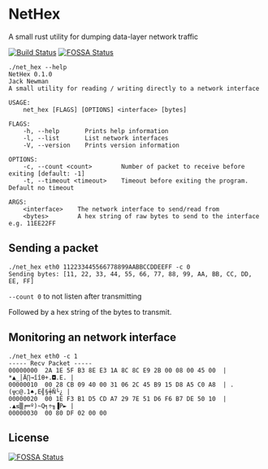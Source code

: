 # NetHex
A small rust utility for dumping data-layer network traffic

[![Build Status](https://travis-ci.org/JackNewman12/NetHex.svg?branch=master)](https://travis-ci.org/JackNewman12/NetHex)
[![FOSSA Status](https://app.fossa.io/api/projects/git%2Bgithub.com%2FJackNewman12%2FNetHex.svg?type=shield)](https://app.fossa.io/projects/git%2Bgithub.com%2FJackNewman12%2FNetHex?ref=badge_shield)

```
./net_hex --help
NetHex 0.1.0
Jack Newman
A small utility for reading / writing directly to a network interface

USAGE:
    net_hex [FLAGS] [OPTIONS] <interface> [bytes]

FLAGS:
    -h, --help       Prints help information
    -l, --list       List network interfaces
    -V, --version    Prints version information

OPTIONS:
    -c, --count <count>        Number of packet to receive before exiting [default: -1]
    -t, --timeout <timeout>    Timeout before exiting the program. Default no timeout

ARGS:
    <interface>    The network interface to send/read from
    <bytes>        A hex string of raw bytes to send to the interface e.g. 11EE22FF
```


## Sending a packet
```
./net_hex eth0 112233445566778899AABBCCDDEEFF -c 0
Sending bytes: [11, 22, 33, 44, 55, 66, 77, 88, 99, AA, BB, CC, DD, EE, FF]
```
`--count 0` to not listen after transmitting

Followed by a hex string of the bytes to transmit.

## Monitoring an network interface
```
./net_hex eth0 -c 1
----- Recv Packet -----
00000000  2A 1E 5F B3 8E E3 1A 8C 8C E9 2B 00 08 00 45 00  | *▲_│Ä∏→îîθ+.◘.E. |
00000010  00 28 CB 09 40 00 31 06 2C 45 B9 15 D8 A5 C0 A8  | .(╦○@.1♠,E╣§╪Ñ└¿ |
00000020  00 1E F3 B1 D5 CD A7 29 7E 51 D6 F6 B7 DE 50 10  | .▲≤▒╒═º)~Q╕÷╖▐P► |
00000030  00 80 DF 02 00 00       
```


## License
[![FOSSA Status](https://app.fossa.io/api/projects/git%2Bgithub.com%2FJackNewman12%2FNetHex.svg?type=large)](https://app.fossa.io/projects/git%2Bgithub.com%2FJackNewman12%2FNetHex?ref=badge_large)